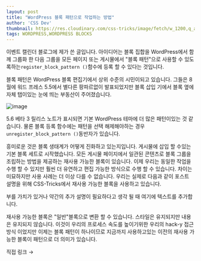 ```yaml
---
layout: post
title: "WordPress 블록 패턴으로 작업하는 방법"
author: 'CSS Dev'
thumbnail: https://res.cloudinary.com/css-tricks/image/fetch/w_1200,q_auto,f_auto/https://css-tricks.com/wp-content/uploads/2020/11/block-patterns-50714d9e-f968-4262-bb51-5aae3a70ca12.jpg
tags: WORDPRESS,WORDPRESS BLOCKS
---
```



이벤트 캘린더 블로그에 제가 쓴 글입니다.
 아이디어는 블록 집합을 WordPress에서 함께 그룹화 한 다음 그룹을 모든 페이지 또는 게시물에서 "블록 패턴"으로 사용할 수 있도록하는`register_block_pattern ()`함수에 등록 할 수 있다는 것입니다.
 

블록 패턴은 WordPress 블록 편집기에서 상위 수준의 시민이되고 있습니다.
 그들은 8 월에 워드 프레스 5.5에서 별다른 팡파르없이 발표되었지만 블록 삽입 기에서 블록 옆에 자체 탭이있는 눈에 띄는 부동산이 주어졌습니다.
 

![image](https://i2.wp.com/css-tricks.com/wp-content/uploads/2020/11/wordpress-block-patterns-tab.png?resize=2220%2C1858&ssl=1)

5.6 베타 3 릴리스 노트가 표시되면 기본 WordPress 테마에 더 많은 패턴이있는 것 같습니다.
 물론 블록 등록 함수에는 패턴을 선택 해제해야하는 경우 `unregister_block_pattern ()`동반자가 있습니다.
 

흥미로운 것은 블록 생태계가 어떻게 진화하고 있는지입니다.
 게시물에 삽입 할 수있는 기본 블록 세트로 시작했습니다.
 모든 게시물 페이지에서 일관된 콘텐츠로 블록 그룹을 조립하는 방법을 제공하는 재사용 가능한 블록이 있습니다.
 이제 우리는 동일한 작업을 수행 할 수 있지만 훨씬 더 유연하고 편집 가능한 방식으로 수행 할 수 있습니다.
 차이는 미묘하지만 사용 사례는 더 이상 다를 수 없습니다.
 우리는 실제로 다음과 같이 포스트 설명을 위해 CSS-Tricks에서 재사용 가능한 블록을 사용하고 있습니다.
 

부를 가치가 있거나 약간의 추가 설명이 필요하다고 생각 될 때 여기에 텍스트를 추가합니다.
 

재사용 가능한 블록은 "일반"블록으로 변환 할 수 있습니다.
 스타일은 유지되지만 내용은 유지되지 않습니다.
 이것이 우리의 프로세스 속도를 높이기위한 우리의 hack-y 접근 방식 이었지만 이제는 블록 패턴이 하나이므로 지금까지 사용하고있는 이전의 재사용 가능한 블록이 패턴으로 더 의미가 있습니다.
 

직접 링크 →
 